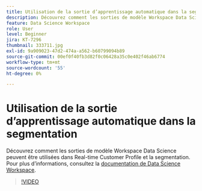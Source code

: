```yaml
---
title: Utilisation de la sortie d’apprentissage automatique dans la segmentation
description: Découvrez comment les sorties de modèle Workspace Data Science peuvent être utilisées dans Real-time Customer Profile et la segmentation.
feature: Data Science Workspace
role: User
level: Beginner
jira: KT-7296
thumbnail: 333711.jpg
exl-id: 9a909023-47d2-474a-a562-b60799094b89
source-git-commit: 00ef0f40fb3d82f0c06428a35c0e402f46ab6774
workflow-type: tm+mt
source-wordcount: '55'
ht-degree: 0%

---
```


# Utilisation de la sortie d’apprentissage automatique dans la segmentation

Découvrez comment les sorties de modèle Workspace Data Science peuvent être utilisées dans Real-time Customer Profile et la segmentation. Pour plus d’informations, consultez la [documentation de Data Science Workspace](https://experienceleague.adobe.com/docs/experience-platform/data-science-workspace/home.html).

>[!VIDEO](https://video.tv.adobe.com/v/333711)

